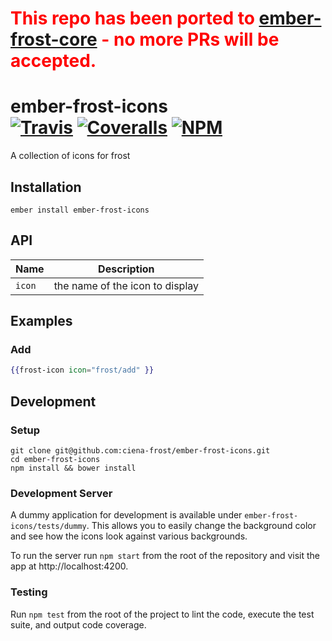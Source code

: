 [ember-frost-core]: https://github.com/ciena-frost/ember-frost-core
 
# <span style="color: red">This repo has been ported to</span> [ember-frost-core] <span style="color: red"> - no more PRs will be accepted.</span>

[ci-img]: https://travis-ci.org/ciena-frost/ember-frost-icons.svg "Travis CI Build Status"
[ci-url]: https://travis-ci.org/ciena-frost/ember-frost-icons

[cov-img]: https://coveralls.io/repos/github/ciena-frost/ember-frost-icons/badge.svg?branch=master "Coveralls Code Coverage"
[cov-url]: https://coveralls.io/github/ciena-frost/ember-frost-icons

[npm-img]: https://img.shields.io/npm/v/ember-frost-icons.svg "NPM Version"
[npm-url]: https://www.npmjs.com/package/ember-frost-icons

# ember-frost-icons <br /> [![Travis][ci-img]][ci-url] [![Coveralls][cov-img]][cov-url] [![NPM][npm-img]][npm-url]
A collection of icons for frost

## Installation
```
ember install ember-frost-icons
```

## API

| Name   | Description |
| ------ | ----------- |
| `icon` | the name of the icon to display |

## Examples

### Add
```handlebars
{{frost-icon icon="frost/add" }}
```

## Development
### Setup
```
git clone git@github.com:ciena-frost/ember-frost-icons.git
cd ember-frost-icons
npm install && bower install
```

### Development Server
A dummy application for development is available under `ember-frost-icons/tests/dummy`. This allows you to easily change the background color and see how the icons look against various backgrounds.

To run the server run `npm start` from the root of the repository and visit the app at http://localhost:4200.

### Testing
Run `npm test` from the root of the project to lint the code, execute the test suite, and output code coverage.
